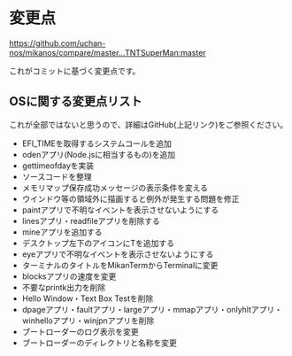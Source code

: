 # 変更点

https://github.com/uchan-nos/mikanos/compare/master...TNTSuperMan:master

これがコミットに基づく変更点です。

## OSに関する変更点リスト
これが全部ではないと思うので、詳細はGitHub(上記リンク)をご参照ください。

- EFI_TIMEを取得するシステムコールを追加
- odenアプリ(Node.jsに相当するもの)を追加
- gettimeofdayを実装
- ソースコードを整理
- メモリマップ保存成功メッセージの表示条件を変える
- ウインドウ等の領域外に描画すると例外が発生する問題を修正
- paintアプリで不明なイベントを表示させないようにする
- linesアプリ・readfileアプリを削除する
- mineアプリを追加する
- デスクトップ左下のアイコンにTを追加する
- eyeアプリで不明なイベントを表示させないようにする
- ターミナルのタイトルをMikanTermからTerminalに変更
- blocksアプリの速度を変更
- 不要なprintk出力を削除
- Hello Window・Text Box Testを削除
- dpageアプリ・faultアプリ・largeアプリ・mmapアプリ・onlyhltアプリ・winhelloアプリ・winjpnアプリを削除
- ブートローダーのログ表示を変更
- ブートローダーのディレクトリと名称を変更
